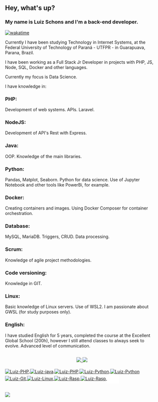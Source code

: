## Hey, what's up? 
### My name is Luiz Schons and I'm a back-end developer.

[![wakatime](https://wakatime.com/badge/user/ea2ce668-385e-4c8f-b6b6-357ca697b6cd.svg)](https://wakatime.com/@ea2ce668-385e-4c8f-b6b6-357ca697b6cd)

Currently I have been studying Technology in Internet Systems, at the Federal University of Technology of Paraná - UTFPR - in Guarapuava, Parana, Brazil.

I have been working as a Full Stack Jr Developer in projects with PHP, JS, Node, SQL, Docker and other languages.

Currently my focus is Data Science.

I have knowledge in:

### PHP:

Development of web systems.
APIs.
Laravel.

### NodeJS:

Development of API's Rest with Express.

### Java:

OOP.
Knowledge of the main libraries.

### Python:

Pandas, Matplot, Seaborn.
Python for data science.
Use of Jupyter Notebook and other tools like PowerBi, for example.

### Docker:

Creating containers and images.
Using Docker Composer for container orchestration.

### Database:

MySQL, MariaDB.
Triggers, CRUD.
Data processing.

### Scrum:

Knowledge of agile project methodologies.

### Code versioning:

Knowledge in GIT.

### Linux:

Basic knowledge of Linux servers.
Use of WSL2. I am passionate about GWSL (for study purposes only).

### English:

I have studied English for 5 years, completed the course at the Excellent Global School (200h), however I still attend classes to always seek to evolve.
Advanced level of communication.

##

<div align="center">
  <a href="https://github.com/sschonss">
  <img height="180em" src="https://github-readme-stats.vercel.app/api?username=sschonss&show_icons=true&theme=dark&include_all_commits=true&count_private=true"/>
  <img height="180em" src="https://github-readme-stats.vercel.app/api/top-langs/?username=sschonss&layout=compact&langs_count=7&theme=dark"/>
</div>
<div style="display: inline_block"><br>
  <img align="center" alt="Luiz-PHP" height="30" width="40" src="https://cdn.jsdelivr.net/gh/devicons/devicon/icons/php/php-original.svg">
  <img align="center" alt="Luiz-java" height="30" width="40" src="https://cdn.jsdelivr.net/gh/devicons/devicon/icons/java/java-original.svg">
  <img align="center" alt="Luiz-PHP" height="30" width="40" src="https://cdn.jsdelivr.net/gh/devicons/devicon/icons/pandas/pandas-original.svg">
  <img align="center" alt="Luiz-Python" height="30" width="40" src="https://cdn.jsdelivr.net/gh/devicons/devicon/icons/python/python-original.svg">
  <img align="center" alt="Luiz-Python" height="30" width="40" src="https://cdn.jsdelivr.net/gh/devicons/devicon/icons/mysql/mysql-original.svg">
  <img align="center" alt="Luiz-Git" height="30" width="40" src="https://cdn.jsdelivr.net/gh/devicons/devicon/icons/git/git-original.svg">
  <img align="center" alt="Luiz-Linux" height="30" width="40" src="https://cdn.jsdelivr.net/gh/devicons/devicon/icons/linux/linux-original.svg">
  <img align="center" alt="Luiz-Rasp" height="30" width="40" src="https://cdn.jsdelivr.net/gh/devicons/devicon/icons/raspberrypi/raspberrypi-original.svg">
  <img align="center" alt="Luiz-Rasp" height="30" width="40" src="https://cdn.jsdelivr.net/gh/devicons/devicon/icons/docker/docker-original.svg">
  <img align="center" alt="Luiz-UTFPR" height="30" width="40" src=img/UTFPR.svg>
                                                                                                                                                
 
  
 ##
<div> 
  <a href="https://www.linkedin.com/in/luiz-schons-9736231b5/" target="_blank"><img src="https://img.shields.io/badge/-LinkedIn-%230077B5?style=for-the-badge&logo=linkedin&logoColor=white" target="_blank"></a> 
 
</div>
